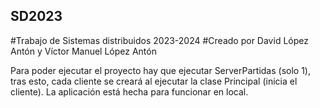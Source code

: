 ## SD2023
#Trabajo de Sistemas distribuidos 2023-2024
#Creado por David López Antón y Víctor Manuel López Antón

Para poder ejecutar el proyecto hay que ejecutar ServerPartidas (solo 1), 
tras esto, cada cliente se creará al ejecutar la clase Principal (inicia el cliente).
La aplicación está hecha para funcionar en local.
